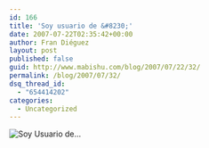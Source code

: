 ```yaml
---
id: 166
title: 'Soy usuario de &#8230;'
date: 2007-07-22T02:35:42+00:00
author: Fran Diéguez
layout: post
published: false
guid: http://www.mabishu.com/blog/2007/07/22/32/
permalink: /blog/2007/07/32/
dsq_thread_id:
  - "654414202"
categories:
  - Uncategorized
---
```

<img src="/assets/2007/07/pubsoyusuariode39864099xk7.png" alt="Soy Usuario de…" />
